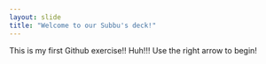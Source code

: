 ```yaml
---
layout: slide
title: "Welcome to our Subbu's deck!"
---
```

This is my first Github exercise!! Huh!!!
Use the right arrow to begin!

